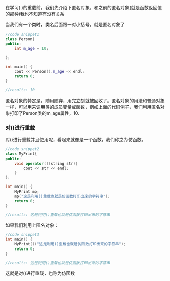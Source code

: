 在学习( )的重载前，我们先介绍下匿名对象，和之前的匿名对象(就是函数返回值的那种)我也不知道有没有关系

当我们有一个类时，类名后面跟一对小括号，就是匿名对象了

```cpp
//code snippet1
class Person{
public:
    int m_age = 10;

};

int main() {
    cout << Person().m_age << endl;
    return 0;
}

//results: 10
```

匿名对象的特定是，随用随弃，用完立刻就被回收了。匿名对象的用法和普通对象一样，可以用来调用类的成员变量或函数，例如上面的代码例子，我们利用匿名对象打印了Person类的m_age属性，10.



### 对()进行重载

对()进行重载并且使用呢，看起来就像是一个函数，我们称之为仿函数。

```cpp
//code snippet2
class MyPrint{
public:
    void operator()(string str){
        cout << str << endl;
    }
};

int main() {
    MyPrint mp;
    mp("这是利用()重载也就是仿函数打印出来的字符串");
    return 0;
}

//results: 这是利用()重载也就是仿函数打印出来的字符串
```

如果我们利用上匿名对象：

```cpp
//code snippet3
int main() {
    MyPrint()("这是利用()重载也就是仿函数打印出来的字符串");
    return 0;
}

//results: 这是利用()重载也就是仿函数打印出来的字符串
```

这就是对()进行重载，也称为仿函数